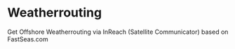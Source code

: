 # Weatherrouting
Get Offshore Weatherrouting via InReach (Satellite Communicator) based on FastSeas.com
